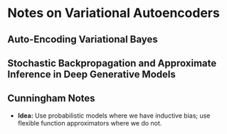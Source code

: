 # Notes on Variational Autoencoders

## Auto-Encoding Variational Bayes

## Stochastic Backpropagation and Approximate Inference in Deep Generative Models

## Cunningham Notes

- **Idea:** Use probabilistic models where we have inductive bias; use flexible function approximators where we do not.

